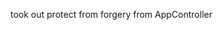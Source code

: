 <div id="fb-root"></div>
<script async defer crossorigin="anonymous" src="https://connect.facebook.net/en_US/sdk.js#xfbml=1&version=v6.0&appId=253033765735907&autoLogAppEvents=1"></script>
<script>
window.fbAsyncInit = function() {
  FB.init({
    appId      : '{253033765735907}',
    cookie     : true,
    xfbml      : true,
    version    : '{api-version}'
  });
    
  FB.AppEvents.logPageView();   
    
};

(function(d, s, id){
   var js, fjs = d.getElementsByTagName(s)[0];
   if (d.getElementById(id)) {return;}
   js = d.createElement(s); js.id = id;
   js.src = "https://connect.facebook.net/en_US/sdk.js";
   fjs.parentNode.insertBefore(js, fjs);
 }(document, 'script', 'facebook-jssdk'));
</script>


took out protect from forgery from AppController 